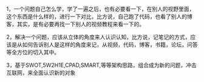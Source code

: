 1，一个问题自己怎么学，学了一遍之后，也有必要看一下，在别人的视野里面，这个东西是什么样的，进行一下对比，比方说，自己跑了代码，也看了别人的博客，其实，是有必要再找一下别人的视频教程来看一下的。  

2，解决一个问题，应该从立体的角度来人认识认知，比方说，记笔记的方式，应该是从如何告诉别人是这样的角度来记，从视频，代码，博客，书籍，论坛，问答等全方位的切入其中。    

3，基于SWOT,5W2H1E,CPAD,SMART,等等架构思路，组合成为新的问题，冲击互联网，来全面认识新的对象


















